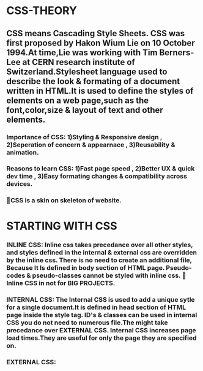 # CSS-THEORY
   ## CSS means Cascading Style Sheets. CSS was first proposed by Hakon Wium Lie on 10 October 1994.At time,Lie was working with Tim Berners-Lee at CERN research institute of Switzerland.Stylesheet language used to describe the look & formating of a document written in HTML.It is used to define the styles of elements on a web page,such as the font,color,size & layout of text and other elements.
   ### Importance of CSS: 1)Styling & Responsive design , 2)Seperation  of concern & appearnace , 3)Reusability & animation.
   ### Reasons to learn CSS: 1)Fast page speed , 2)Better UX & quick dev time , 3)Easy formating changes & compatibility across devices.
   ### 🦖CSS is a skin on skeleton of website.
   
# STARTING WITH CSS

### INLINE CSS: Inline css takes precedance over all other styles, and styles defined in the internal & external css are overridden by the inline css. There is no need to create an additional file, Because It Is defined in body section of HTML page. Pseudo-codes & pseudo-classes cannot be styled with inline css. 🦖Inline CSS in not for BIG PROJECTS. 
### INTERNAL CSS: The Internal CSS is used to add a unique sytle for a single document.It is defined in head section of HTML page inside the style tag. ID's & classes can be used in internal CSS you do not need to numerous file.The might take precedance over EXTERNAL CSS. Internal CSS increases page load times.They are useful for only the page they are specified on.
### EXTERNAL CSS: 
   
   
